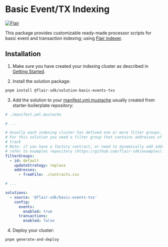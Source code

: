# Basic Event/TX Indexing

[![Flair](https://img.shields.io/badge/Powered%20by-Flair-ff69b4)](https://flair.dev)

This package provides customizable ready-made processor scripts for basic event and transaction indexing; using [Flair indexer](https://docs.flair.dev).

## Installation

1. Make sure you have created your indexing cluster as described in [Getting Started](https://docs.flair.dev/#getting-started).

2. Install the solution package:
```bash
pnpm install @flair-sdk/solution-basic-events-txs
```

3. Add the solution to your [manifest.yml.mustache](https://github.com/flair-sdk/starter-boilerplate/blob/main/manifest.yml.mustache) usually created from starter-boilerplate repository:
```yml
# ./manifest.yml.mustache

# ...

# Usually each indexing cluster has defined one or more filter groups.
# For this solution you need a filter group that contains addresses of contracts you want to 
# track
# Note: if you have a factory contract, or need to dynamically add addresses it is possible,
# refer to examples repository (https://github.com/flair-sdk/examples).
filterGroups:
  - id: default
    updateStrategy: replace
    addresses:
      - fromFile: ./contracts.csv

# ...

solutions:
  - source: '@flair-sdk/basic-events-txs'
    config:
      events:
        enabled: true
      transactions:
        enabled: false
```

4. Deploy your cluster:
```sh
pnpm generate-and-deploy
```

